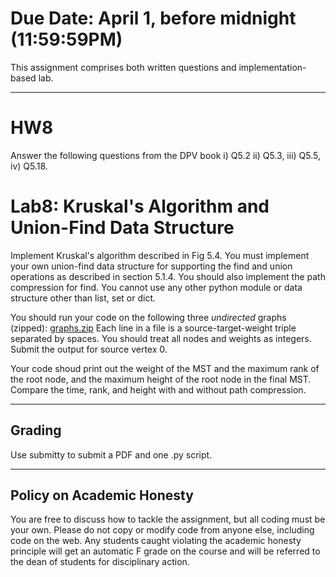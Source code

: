 <!--
.. title: HW8
.. slug: algo_hw8
.. date: 2021-03-25 23:26:01 UTC-04:00
.. tags: 
.. category: 
.. link: 
.. description: 
.. has_math: True
.. type: text
-->

# **Due Date**: April 1, before midnight (11:59:59PM)

This assignment comprises both written questions and
implementation-based lab.

---

# HW8

Answer the following questions from the DPV book i) Q5.2 ii) Q5.3, iii)
Q5.5, iv) Q5.18.


# Lab8: Kruskal's Algorithm and Union-Find Data Structure

Implement Kruskal's algorithm described in Fig 5.4. You must implement your own
union-find data structure for supporting the find and union operations as
described in section 5.1.4.  You should also implement the path compression for
find.  You cannot use any other python module or data structure other than
list, set or dict. 


You should run your code on the following three *undirected* graphs (zipped): 
[graphs.zip](http://www.cs.rpi.edu/~zaki/CS2300/data/graphs.zip) 
Each line in a file is a source-target-weight triple separated by
spaces. You should treat all nodes and weights as integers. 
Submit the output for source vertex 0.

Your code shoud print out the weight of the MST and the maximum rank of the
root node, and the maximum height of the root node in the final MST. Compare
the time, rank, and height with and without path compression.

---

## Grading

Use submitty to submit a PDF and one .py script.  

---

## Policy on Academic Honesty

You are free to discuss how to tackle the assignment, but all coding
must be your own. Please do not copy or modify code from anyone else,
including code on the web. Any students caught violating the academic
honesty principle will get an automatic F grade on the course and will
be referred to the dean of students for disciplinary action.

